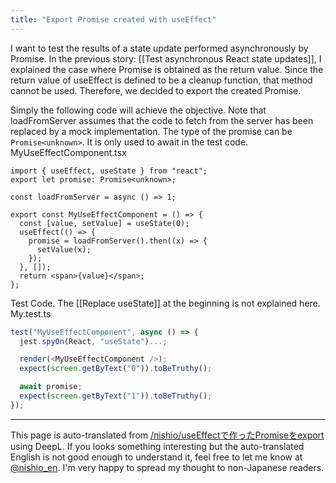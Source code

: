 ```yaml
---
title: "Export Promise created with useEffect"
---
```


I want to test the results of a state update performed asynchronously by Promise.
In the previous story: [[Test asynchronous React state updates]], I explained the case where Promise is obtained as the return value.
Since the return value of useEffect is defined to be a cleanup function, that method cannot be used. Therefore, we decided to export the created Promise.

Simply the following code will achieve the objective.
Note that loadFromServer assumes that the code to fetch from the server has been replaced by a mock implementation.
The type of the promise can be `Promise<unknown>`. It is only used to await in the test code.
MyUseEffectComponent.tsx

```
import { useEffect, useState } from "react";
export let promise: Promise<unknown>;

const loadFromServer = async () => 1;

export const MyUseEffectComponent = () => {
  const [value, setValue] = useState(0);
  useEffect(() => {
    promise = loadFromServer().then((x) => {
      setValue(x);
    });
  }, []);
  return <span>{value}</span>;
};
```


Test Code.
The [[Replace useState]] at the beginning is not explained here.
My.test.ts

```typescript
test("MyUseEffectComponent", async () => {
  jest.spyOn(React, "useState")...;

  render(<MyUseEffectComponent />);
  expect(screen.getByText("0")).toBeTruthy();

  await promise;
  expect(screen.getByText("1")).toBeTruthy();
});
```


---
This page is auto-translated from [/nishio/useEffectで作ったPromiseをexport](https://scrapbox.io/nishio/useEffectで作ったPromiseをexport) using DeepL. If you looks something interesting but the auto-translated English is not good enough to understand it, feel free to let me know at [@nishio_en](https://twitter.com/nishio_en). I'm very happy to spread my thought to non-Japanese readers.